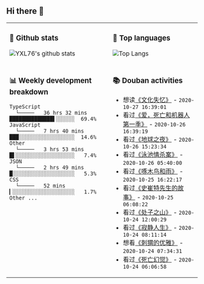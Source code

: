 ## Hi there 👋

<table>
<tr>
<td valign="top" width="54%">

### 🔭 Github stats

![YXL76's github stats](https://github-readme-stats.yxl76.vercel.app/api?username=YXL76&count_private=true&show_icons=true&theme=tokyonight)

</td>

<td valign="top" width="46%">

### 🌱 Top languages

![Top Langs](https://github-readme-stats.yxl76.vercel.app/api/top-langs/?username=YXL76&layout=compact&theme=tokyonight)

</td>
</tr>
<tr>
<td valign="top" width="54%">

### 📊 Weekly development breakdown

```text
TypeScript
  └─────   36 hrs 32 mins ██████████████▌░░░░░░  69.4%
JavaScript
  └─────   7 hrs 40 mins  ███░░░░░░░░░░░░░░░░░░  14.6%
Other
  └─────   3 hrs 53 mins  █▌░░░░░░░░░░░░░░░░░░░   7.4%
JSON
  └─────   2 hrs 49 mins  █░░░░░░░░░░░░░░░░░░░░   5.3%
CSS
  └─────   52 mins        ▎░░░░░░░░░░░░░░░░░░░░   1.7%
Other ...
```

</td>
<td valign="top" width="46%">

### 📚 Douban activities

- 想读[《文化失忆》](https://book.douban.com/subject/35132631/) - `2020-10-27 16:39:01`
- 看过[《爱，死亡和机器人 第一季》](http://movie.douban.com/subject/30424374/) - `2020-10-26 16:39:19`
- 看过[《地球之夜》](http://movie.douban.com/subject/1301498/) - `2020-10-26 15:23:34`
- 看过[《泳池情杀案》](http://movie.douban.com/subject/1307427/) - `2020-10-26 05:40:00`
- 看过[《啄木鸟和雨》](http://movie.douban.com/subject/6091398/) - `2020-10-25 16:22:17`
- 看过[《史崔特先生的故事》](http://movie.douban.com/subject/1298506/) - `2020-10-25 06:08:22`
- 看过[《处子之山》](http://movie.douban.com/subject/26304901/) - `2020-10-24 12:00:29`
- 看过[《寂静人生》](http://movie.douban.com/subject/10755367/) - `2020-10-24 08:11:14`
- 想看[《刺猬的优雅》](http://movie.douban.com/subject/3824274/) - `2020-10-24 07:34:31`
- 看过[《死亡幻觉》](http://movie.douban.com/subject/1306662/) - `2020-10-24 06:06:58`

</td>
</tr>
</table>

<!--
**YXL76/YXL76** is a ✨ _special_ ✨ repository because its `README.md` (this file) appears on your GitHub profile.

Here are some ideas to get you started:

- 🔭 I’m currently working on ...
- 🌱 I’m currently learning ...
- 👯 I’m looking to collaborate on ...
- 🤔 I’m looking for help with ...
- 💬 Ask me about ...
- 📫 How to reach me: ...
- 😄 Pronouns: ...
- ⚡ Fun fact: ...
-->
